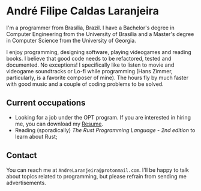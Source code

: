 # André Filipe Caldas Laranjeira

I'm a programmer from Brasília, Brazil. I have a Bachelor's degree in Computer Engineering from the University of Brasília and a Master's degree in Computer Science from the University of Georgia.

I enjoy programming, designing software, playing videogames and reading books. I believe that good code needs to be refactored, tested and documented. No exceptions! I specifically like to listen to movie and videogame soundtracks or Lo-fi while programming \(Hans Zimmer, particularly, is a favorite composer of mine\). The hours fly by much faster with good music and a couple of coding problems to be solved.

## Current occupations

* Looking for a job under the OPT program. If you are interested in hiring me, you can download my [Resume](./doc/Resume.pdf).
* Reading \(sporadically\) _The Rust Programming Language - 2nd edition_ to learn about Rust;

## Contact

You can reach me at `AndreLaranjeira@protonmail.com`. I'll be happy to talk about topics related to programming, but please refrain from sending me advertisements.
